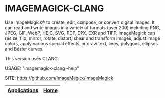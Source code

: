 # IMAGEMAGICK-CLANG
 
 Use ImageMagick® to create, edit, compose, or convert 
 digital images. It can read and write images in a variety 
 of formats (over 200) including PNG, JPEG, GIF, WebP, 
 HEIC, SVG, PDF, DPX, EXR and TIFF. ImageMagick can resize, 
 flip, mirror, rotate, distort, shear and transform images, 
 adjust image colors, apply various special effects, or 
 draw text, lines, polygons, ellipses and Bézier curves.

 This version uses CLANG.

 USAGE: "imagemagick-clang -help"
 
 SITE: https://github.com/ImageMagick/ImageMagick

 | [Applications](https://portable-linux-apps.github.io/apps.html) | [Home](https://portable-linux-apps.github.io)
 | --- | --- |
